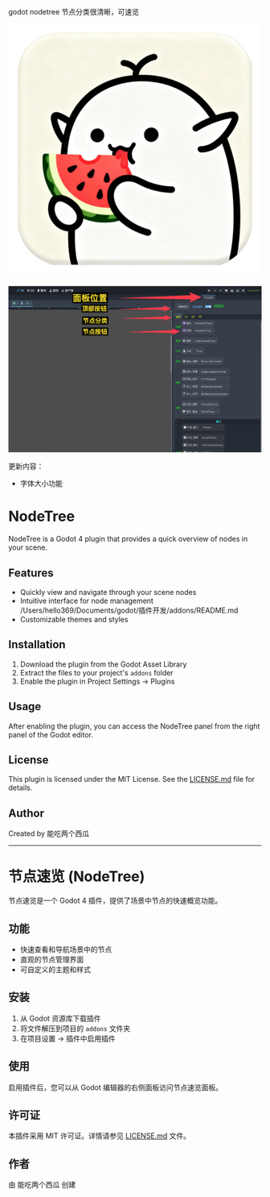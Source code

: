 
godot nodetree 节点分类很清晰，可速览


![logo](https://github.com/hello432369/godotnodetree/blob/main/logo.png?raw=true)


![logo](https://github.com/hello432369/godotnodetree/blob/main/bg2.png?raw=true)


更新内容：

+ 字体大小功能



# NodeTree

NodeTree is a Godot 4 plugin that provides a quick overview of nodes in your scene.

## Features

- Quickly view and navigate through your scene nodes
- Intuitive interface for node management
/Users/hello369/Documents/godot/插件开发/addons/README.md
- Customizable themes and styles

## Installation

1. Download the plugin from the Godot Asset Library
2. Extract the files to your project's `addons` folder
3. Enable the plugin in Project Settings -> Plugins

## Usage

After enabling the plugin, you can access the NodeTree panel from the right panel of the Godot editor.

## License

This plugin is licensed under the MIT License. See the [LICENSE.md](LICENSE.md) file for details.

## Author

Created by 能吃两个西瓜

---

# 节点速览 (NodeTree)

节点速览是一个 Godot 4 插件，提供了场景中节点的快速概览功能。

## 功能

- 快速查看和导航场景中的节点
- 直观的节点管理界面
- 可自定义的主题和样式

## 安装

1. 从 Godot 资源库下载插件
2. 将文件解压到项目的 `addons` 文件夹
3. 在项目设置 -> 插件中启用插件

## 使用

启用插件后，您可以从 Godot 编辑器的右侧面板访问节点速览面板。

## 许可证

本插件采用 MIT 许可证。详情请参见 [LICENSE.md](LICENSE.md) 文件。

## 作者

由 能吃两个西瓜 创建

